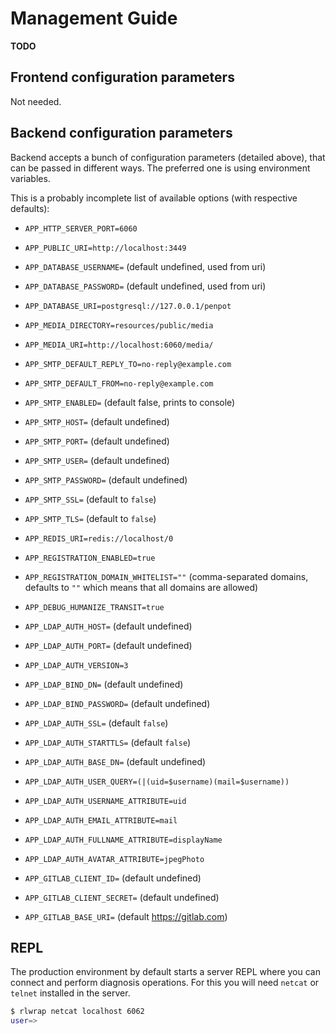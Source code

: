 # Management Guide #

**TODO**

## Frontend configuration parameters ##

Not needed.


## Backend configuration parameters ##

Backend accepts a bunch of configuration parameters (detailed above),
that can be passed in different ways. The preferred one is using
environment variables.

This is a probably incomplete list of available options (with
respective defaults):

- `APP_HTTP_SERVER_PORT=6060`
- `APP_PUBLIC_URI=http://localhost:3449`
- `APP_DATABASE_USERNAME=` (default undefined, used from uri)
- `APP_DATABASE_PASSWORD=` (default undefined, used from uri)
- `APP_DATABASE_URI=postgresql://127.0.0.1/penpot`
- `APP_MEDIA_DIRECTORY=resources/public/media`
- `APP_MEDIA_URI=http://localhost:6060/media/`
- `APP_SMTP_DEFAULT_REPLY_TO=no-reply@example.com`
- `APP_SMTP_DEFAULT_FROM=no-reply@example.com`
- `APP_SMTP_ENABLED=`  (default false, prints to console)
- `APP_SMTP_HOST=`     (default undefined)
- `APP_SMTP_PORT=`     (default undefined)
- `APP_SMTP_USER=`     (default undefined)
- `APP_SMTP_PASSWORD=` (default undefined)
- `APP_SMTP_SSL=`      (default to `false`)
- `APP_SMTP_TLS=`      (default to `false`)
- `APP_REDIS_URI=redis://localhost/0`
- `APP_REGISTRATION_ENABLED=true`
- `APP_REGISTRATION_DOMAIN_WHITELIST=""` (comma-separated domains, defaults to `""` which means that all domains are allowed)
- `APP_DEBUG_HUMANIZE_TRANSIT=true`

- `APP_LDAP_AUTH_HOST=`     (default undefined)
- `APP_LDAP_AUTH_PORT=`     (default undefined)
- `APP_LDAP_AUTH_VERSION=3`
- `APP_LDAP_BIND_DN=`       (default undefined)
- `APP_LDAP_BIND_PASSWORD=` (default undefined)
- `APP_LDAP_AUTH_SSL=`      (default `false`)
- `APP_LDAP_AUTH_STARTTLS=` (default `false`)
- `APP_LDAP_AUTH_BASE_DN=`  (default undefined)
- `APP_LDAP_AUTH_USER_QUERY=(|(uid=$username)(mail=$username))`
- `APP_LDAP_AUTH_USERNAME_ATTRIBUTE=uid`
- `APP_LDAP_AUTH_EMAIL_ATTRIBUTE=mail`
- `APP_LDAP_AUTH_FULLNAME_ATTRIBUTE=displayName`
- `APP_LDAP_AUTH_AVATAR_ATTRIBUTE=jpegPhoto`

- `APP_GITLAB_CLIENT_ID=`     (default undefined)
- `APP_GITLAB_CLIENT_SECRET=` (default undefined)
- `APP_GITLAB_BASE_URI=`      (default https://gitlab.com)


## REPL ##

The production environment by default starts a server REPL where you
can connect and perform diagnosis operations. For this you will need
`netcat` or `telnet` installed in the server.

```bash
$ rlwrap netcat localhost 6062
user=>
```
